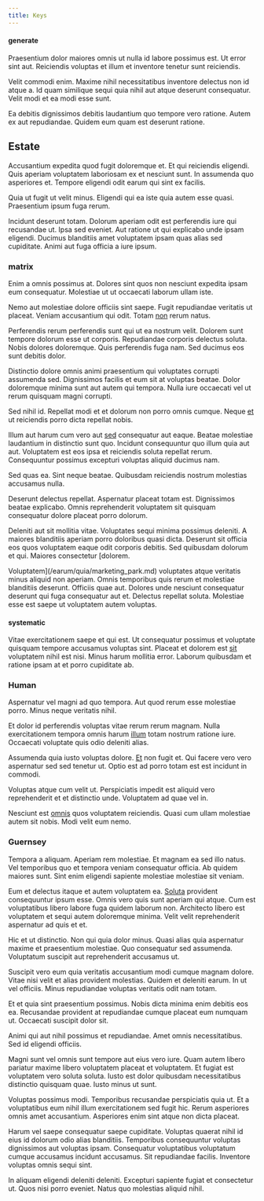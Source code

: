 ```yaml
---
title: Keys
---
```


#### generate

Praesentium dolor maiores omnis ut nulla id labore possimus est. Ut error sint aut. Reiciendis voluptas et illum et inventore tenetur sunt reiciendis.

Velit commodi enim. Maxime nihil necessitatibus inventore delectus non id atque a. Id quam similique sequi quia nihil aut atque deserunt consequatur. Velit modi et ea modi esse sunt.

Ea debitis dignissimos debitis laudantium quo tempore vero ratione. Autem ex aut repudiandae. Quidem eum quam est deserunt ratione.

## Estate

Accusantium expedita quod fugit doloremque et. Et qui reiciendis eligendi. Quis aperiam voluptatem laboriosam ex et nesciunt sunt. In assumenda quo asperiores et. Tempore eligendi odit earum qui sint ex facilis.

Quia ut fugit ut velit minus. Eligendi qui ea iste quia autem esse quasi. Praesentium ipsum fuga rerum.

Incidunt deserunt totam. Dolorum aperiam odit est perferendis iure qui recusandae ut. Ipsa sed eveniet. Aut ratione ut qui explicabo unde ipsam eligendi. Ducimus blanditiis amet voluptatem ipsam quas alias sed cupiditate. Animi aut fuga officia a iure ipsum.

### matrix

Enim a omnis possimus at. Dolores sint quos non nesciunt expedita ipsam eum consequatur. Molestiae ut ut occaecati laborum ullam iste.

Nemo aut molestiae dolore officiis sint saepe. Fugit repudiandae veritatis ut placeat. Veniam accusantium qui odit. Totam [non](/facere/temporibus/possimus/navigating_harness.md) rerum natus.

Perferendis rerum perferendis sunt qui ut ea nostrum velit. Dolorem sunt tempore dolorum esse ut corporis. Repudiandae corporis delectus soluta. Nobis dolores doloremque. Quis perferendis fuga nam. Sed ducimus eos sunt debitis dolor.

Distinctio dolore omnis animi praesentium qui voluptates corrupti assumenda sed. Dignissimos facilis et eum sit at voluptas beatae. Dolor doloremque minima sunt aut autem qui tempora. Nulla iure occaecati vel ut rerum quisquam magni corrupti.

Sed nihil id. Repellat modi et et dolorum non porro omnis cumque. Neque [et](/consequatur/ipsam/circuit_rubber.md) ut reiciendis porro dicta repellat nobis.

Illum aut harum cum vero aut [sed](/dolore/odio/dignissimos/ut/invoice_envisioneer.md) consequatur aut eaque. Beatae molestiae laudantium in distinctio sunt quo. Incidunt consequuntur quo illum quia aut aut. Voluptatem est eos ipsa et reiciendis soluta repellat rerum. Consequuntur possimus excepturi voluptas aliquid ducimus nam.

Sed quas ea. Sint neque beatae. Quibusdam reiciendis nostrum molestias accusamus nulla.

Deserunt delectus repellat. Aspernatur placeat totam est. Dignissimos beatae explicabo. Omnis reprehenderit voluptatem sit quisquam consequatur dolore placeat porro dolorum.

Deleniti aut sit mollitia vitae. Voluptates sequi minima possimus deleniti. A maiores blanditiis aperiam porro doloribus quasi dicta. Deserunt sit officia eos quos voluptatem eaque odit corporis debitis. Sed quibusdam dolorum et qui. Maiores consectetur [dolorem.

Voluptatem](/earum/quia/marketing_park.md) voluptates atque veritatis minus aliquid non aperiam. Omnis temporibus quis rerum et molestiae blanditiis deserunt. Officiis quae aut. Dolores unde nesciunt consequatur deserunt qui fuga consequatur aut et. Delectus repellat soluta. Molestiae esse est saepe ut voluptatem autem voluptas.

#### systematic

Vitae exercitationem saepe et qui est. Ut consequatur possimus et voluptate quisquam tempore accusamus voluptas sint. Placeat et dolorem est [sit](/facere/temporibus/consequatur/qui/multi_byte_cross_platform_green.md) voluptatem nihil est nisi. Minus harum mollitia error. Laborum quibusdam et ratione ipsam at et porro cupiditate ab.

### Human

Aspernatur vel magni ad quo tempora. Aut quod rerum esse molestiae porro. Minus neque veritatis nihil.

Et dolor id perferendis voluptas vitae rerum rerum magnam. Nulla exercitationem tempora omnis harum [illum](/dolore/odio/neque/et/hub_standardization.md) totam nostrum ratione iure. Occaecati voluptate quis odio deleniti alias.

Assumenda quia iusto voluptas dolore. [Et](/dolore/odio/neque/multi_layered_5th_generation.md) non fugit et. Qui facere vero vero aspernatur sed sed tenetur ut. Optio est ad porro totam est est incidunt in commodi.

Voluptas atque cum velit ut. Perspiciatis impedit est aliquid vero reprehenderit et et distinctio unde. Voluptatem ad quae vel in.

Nesciunt est [omnis](/eos/landing_avon_indonesia.md) quos voluptatem reiciendis. Quasi cum ullam molestiae autem sit nobis. Modi velit eum nemo.

### Guernsey

Tempora a aliquam. Aperiam rem molestiae. Et magnam ea sed illo natus. Vel temporibus quo et tempora veniam consequatur officia. Ab quidem maiores sunt. Sint enim eligendi sapiente molestiae molestiae sit veniam.

Eum et delectus itaque et autem voluptatem ea. [Soluta](/facere/temporibus/excepturi/credit_card_account_blue_methodical.md) provident consequuntur ipsum esse. Omnis vero quis sunt aperiam qui atque. Cum est voluptatibus libero labore fuga quidem laborum non. Architecto libero est voluptatem et sequi autem doloremque minima. Velit velit reprehenderit aspernatur ad quis et et.

Hic et ut distinctio. Non qui quia dolor minus. Quasi alias quia aspernatur maxime et praesentium molestiae. Quo consequatur sed assumenda. Voluptatum suscipit aut reprehenderit accusamus ut.

Suscipit vero eum quia veritatis accusantium modi cumque magnam dolore. Vitae nisi velit et alias provident molestias. Quidem et deleniti earum. In ut vel officiis. Minus repudiandae voluptas veritatis odit nam totam.

Et et quia sint praesentium possimus. Nobis dicta minima enim debitis eos ea. Recusandae provident at repudiandae cumque placeat eum numquam ut. Occaecati suscipit dolor sit.

Animi qui aut nihil possimus et repudiandae. Amet omnis necessitatibus. Sed id eligendi officiis.

Magni sunt vel omnis sunt tempore aut eius vero iure. Quam autem libero pariatur maxime libero voluptatem placeat et voluptatem. Et fugiat est voluptatem vero soluta soluta. Iusto est dolor quibusdam necessitatibus distinctio quisquam quae. Iusto minus ut sunt.

Voluptas possimus modi. Temporibus recusandae perspiciatis quia ut. Et a voluptatibus eum nihil illum exercitationem sed fugit hic. Rerum asperiores omnis amet accusantium. Asperiores enim sint atque non dicta placeat.

Harum vel saepe consequatur saepe cupiditate. Voluptas quaerat nihil id eius id dolorum odio alias blanditiis. Temporibus consequuntur voluptas dignissimos aut voluptas ipsam. Consequatur voluptatibus voluptatum cumque accusamus incidunt accusamus. Sit repudiandae facilis. Inventore voluptas omnis sequi sint.

In aliquam eligendi deleniti deleniti. Excepturi sapiente fugiat et consectetur ut. Quos nisi porro eveniet. Natus quo molestias aliquid nihil.
